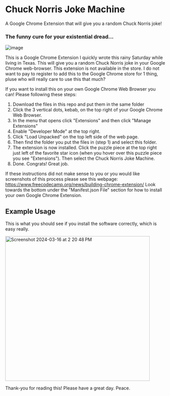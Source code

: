 # Chuck Norris Joke Machine

A Google Chrome Extension that will give you a random Chuck Norris joke!

### **The funny cure for your existential dread...**

![image](https://github.com/avoidreality/Chuck_Norris_Jokes_Chrome/assets/40212334/d66ecb52-11aa-411b-a533-d8b696d53150)

This is a Google Chrome Extension I quickly wrote this rainy Saturday while living in Texas. This will give you a random Chuck Norris joke in your Google Chrome web-browser. This extension is not available in the store. I do not want to pay to register to add this to the Google Chrome store for 1 thing, pluse who will really care to use this that much? 

If you want to install this on your own Google Chrome Web Browser you can! Please following these steps: 
  1. Download the files in this repo and put them in the same folder
  1. Click the 3 vertical dots, kebab, on the top right of your Google Chrome Web Browser. 
  2. In the menu that opens click "Extensions" and then click "Manage Extensions"
  3. Enable "Developer Mode" at the top right.
  4. Click "Load Unpacked" on the top left side of the web page.
  5. Then find the folder you put the files in (step 1) and select this folder.
  6. The extension is now installed. Click the puzzle piece at the top right just left of the favorite star icon (when you hover over this puzzle piece you see "Extensions"). Then select the Chuck Norris Joke Machine. 
  7. Done. Congrats! Great job. 

If these instructions did not make sense to you or you would like screenshots of this process please see this webpage: https://www.freecodecamp.org/news/building-chrome-extension/ 
Look towards the bottom under the "Manifest.json File" section for how to install your own Google Chrome Extension. 

## Example Usage
This is what you should see if you install the software correctly, which is easy really. 

<img width="455" alt="Screenshot 2024-03-16 at 2 20 48 PM" src="https://github.com/avoidreality/Chuck-Norris-Joke-Machine/assets/40212334/ca4eb3e0-0839-4660-917f-b4f63cde1f0c">

Thank-you for reading this! Please have a great day. Peace.
